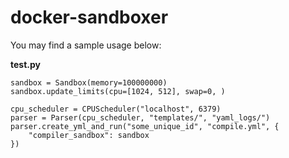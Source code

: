 # docker-sandboxer

You may find a sample usage below:

**test.py**
```
sandbox = Sandbox(memory=100000000)
sandbox.update_limits(cpu=[1024, 512], swap=0, )

cpu_scheduler = CPUScheduler("localhost", 6379)
parser = Parser(cpu_scheduler, "templates/", "yaml_logs/")
parser.create_yml_and_run("some_unique_id", "compile.yml", {
    "compiler_sandbox": sandbox
})
```



